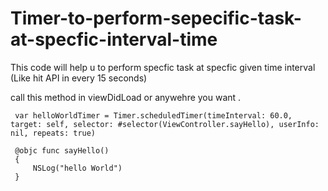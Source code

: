 # Timer-to-perform-sepecific-task-at-specfic-interval-time
This code will help u to perform specfic task at specfic given time interval (Like hit API in every 15 seconds)

call this method in viewDidLoad or anywehre you want .

```
 var helloWorldTimer = Timer.scheduledTimer(timeInterval: 60.0, target: self, selector: #selector(ViewController.sayHello), userInfo: nil, repeats: true)

 @objc func sayHello() 
 {
     NSLog("hello World")
 }
